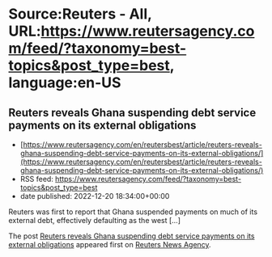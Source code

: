 # Source:Reuters - All, URL:https://www.reutersagency.com/feed/?taxonomy=best-topics&post_type=best, language:en-US

## Reuters reveals Ghana suspending debt service payments on its external obligations
 - [https://www.reutersagency.com/en/reutersbest/article/reuters-reveals-ghana-suspending-debt-service-payments-on-its-external-obligations/](https://www.reutersagency.com/en/reutersbest/article/reuters-reveals-ghana-suspending-debt-service-payments-on-its-external-obligations/)
 - RSS feed: https://www.reutersagency.com/feed/?taxonomy=best-topics&post_type=best
 - date published: 2022-12-20 18:34:00+00:00

<p>Reuters was first to report that Ghana suspended payments on much of its external debt, effectively defaulting as the west [&#8230;]</p>
<p>The post <a href="https://www.reutersagency.com/en/reutersbest/article/reuters-reveals-ghana-suspending-debt-service-payments-on-its-external-obligations/" rel="nofollow">Reuters reveals Ghana suspending debt service payments on its external obligations</a> appeared first on <a href="https://www.reutersagency.com/en/" rel="nofollow">Reuters News Agency</a>.</p>

